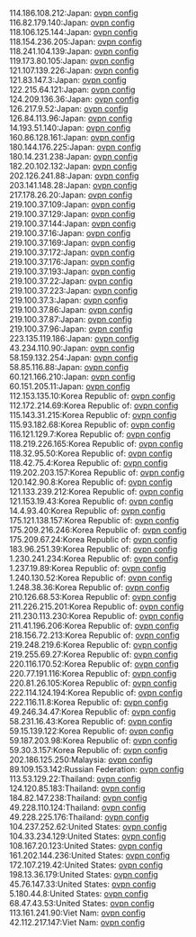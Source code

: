 114.186.108.212:Japan: [ovpn config](vpn/114_186_108_212.ovpn)  
116.82.179.140:Japan: [ovpn config](vpn/116_82_179_140.ovpn)  
118.106.125.144:Japan: [ovpn config](vpn/118_106_125_144.ovpn)  
118.154.236.205:Japan: [ovpn config](vpn/118_154_236_205.ovpn)  
118.241.104.139:Japan: [ovpn config](vpn/118_241_104_139.ovpn)  
119.173.80.105:Japan: [ovpn config](vpn/119_173_80_105.ovpn)  
121.107.139.226:Japan: [ovpn config](vpn/121_107_139_226.ovpn)  
121.83.147.3:Japan: [ovpn config](vpn/121_83_147_3.ovpn)  
122.215.64.121:Japan: [ovpn config](vpn/122_215_64_121.ovpn)  
124.209.136.36:Japan: [ovpn config](vpn/124_209_136_36.ovpn)  
126.217.9.52:Japan: [ovpn config](vpn/126_217_9_52.ovpn)  
126.84.113.96:Japan: [ovpn config](vpn/126_84_113_96.ovpn)  
14.193.51.140:Japan: [ovpn config](vpn/14_193_51_140.ovpn)  
160.86.128.161:Japan: [ovpn config](vpn/160_86_128_161.ovpn)  
180.144.176.225:Japan: [ovpn config](vpn/180_144_176_225.ovpn)  
180.14.231.238:Japan: [ovpn config](vpn/180_14_231_238.ovpn)  
182.20.102.132:Japan: [ovpn config](vpn/182_20_102_132.ovpn)  
202.126.241.88:Japan: [ovpn config](vpn/202_126_241_88.ovpn)  
203.141.148.28:Japan: [ovpn config](vpn/203_141_148_28.ovpn)  
217.178.26.20:Japan: [ovpn config](vpn/217_178_26_20.ovpn)  
219.100.37.109:Japan: [ovpn config](vpn/219_100_37_109.ovpn)  
219.100.37.129:Japan: [ovpn config](vpn/219_100_37_129.ovpn)  
219.100.37.144:Japan: [ovpn config](vpn/219_100_37_144.ovpn)  
219.100.37.16:Japan: [ovpn config](vpn/219_100_37_16.ovpn)  
219.100.37.169:Japan: [ovpn config](vpn/219_100_37_169.ovpn)  
219.100.37.172:Japan: [ovpn config](vpn/219_100_37_172.ovpn)  
219.100.37.176:Japan: [ovpn config](vpn/219_100_37_176.ovpn)  
219.100.37.193:Japan: [ovpn config](vpn/219_100_37_193.ovpn)  
219.100.37.22:Japan: [ovpn config](vpn/219_100_37_22.ovpn)  
219.100.37.223:Japan: [ovpn config](vpn/219_100_37_223.ovpn)  
219.100.37.3:Japan: [ovpn config](vpn/219_100_37_3.ovpn)  
219.100.37.86:Japan: [ovpn config](vpn/219_100_37_86.ovpn)  
219.100.37.87:Japan: [ovpn config](vpn/219_100_37_87.ovpn)  
219.100.37.96:Japan: [ovpn config](vpn/219_100_37_96.ovpn)  
223.135.119.186:Japan: [ovpn config](vpn/223_135_119_186.ovpn)  
43.234.110.90:Japan: [ovpn config](vpn/43_234_110_90.ovpn)  
58.159.132.254:Japan: [ovpn config](vpn/58_159_132_254.ovpn)  
58.85.116.88:Japan: [ovpn config](vpn/58_85_116_88.ovpn)  
60.121.166.210:Japan: [ovpn config](vpn/60_121_166_210.ovpn)  
60.151.205.11:Japan: [ovpn config](vpn/60_151_205_11.ovpn)  
112.153.135.10:Korea Republic of: [ovpn config](vpn/112_153_135_10.ovpn)  
112.172.214.69:Korea Republic of: [ovpn config](vpn/112_172_214_69.ovpn)  
115.143.31.215:Korea Republic of: [ovpn config](vpn/115_143_31_215.ovpn)  
115.93.182.68:Korea Republic of: [ovpn config](vpn/115_93_182_68.ovpn)  
116.121.129.7:Korea Republic of: [ovpn config](vpn/116_121_129_7.ovpn)  
118.219.226.165:Korea Republic of: [ovpn config](vpn/118_219_226_165.ovpn)  
118.32.95.50:Korea Republic of: [ovpn config](vpn/118_32_95_50.ovpn)  
118.42.75.4:Korea Republic of: [ovpn config](vpn/118_42_75_4.ovpn)  
119.202.203.157:Korea Republic of: [ovpn config](vpn/119_202_203_157.ovpn)  
120.142.90.8:Korea Republic of: [ovpn config](vpn/120_142_90_8.ovpn)  
121.133.239.212:Korea Republic of: [ovpn config](vpn/121_133_239_212.ovpn)  
121.153.19.43:Korea Republic of: [ovpn config](vpn/121_153_19_43.ovpn)  
14.4.93.40:Korea Republic of: [ovpn config](vpn/14_4_93_40.ovpn)  
175.121.138.157:Korea Republic of: [ovpn config](vpn/175_121_138_157.ovpn)  
175.209.216.246:Korea Republic of: [ovpn config](vpn/175_209_216_246.ovpn)  
175.209.67.24:Korea Republic of: [ovpn config](vpn/175_209_67_24.ovpn)  
183.96.251.39:Korea Republic of: [ovpn config](vpn/183_96_251_39.ovpn)  
1.230.241.234:Korea Republic of: [ovpn config](vpn/1_230_241_234.ovpn)  
1.237.19.89:Korea Republic of: [ovpn config](vpn/1_237_19_89.ovpn)  
1.240.130.52:Korea Republic of: [ovpn config](vpn/1_240_130_52.ovpn)  
1.248.38.36:Korea Republic of: [ovpn config](vpn/1_248_38_36.ovpn)  
210.126.68.53:Korea Republic of: [ovpn config](vpn/210_126_68_53.ovpn)  
211.226.215.201:Korea Republic of: [ovpn config](vpn/211_226_215_201.ovpn)  
211.230.113.230:Korea Republic of: [ovpn config](vpn/211_230_113_230.ovpn)  
211.41.196.206:Korea Republic of: [ovpn config](vpn/211_41_196_206.ovpn)  
218.156.72.213:Korea Republic of: [ovpn config](vpn/218_156_72_213.ovpn)  
219.248.219.6:Korea Republic of: [ovpn config](vpn/219_248_219_6.ovpn)  
219.255.69.27:Korea Republic of: [ovpn config](vpn/219_255_69_27.ovpn)  
220.116.170.52:Korea Republic of: [ovpn config](vpn/220_116_170_52.ovpn)  
220.77.191.116:Korea Republic of: [ovpn config](vpn/220_77_191_116.ovpn)  
220.81.26.105:Korea Republic of: [ovpn config](vpn/220_81_26_105.ovpn)  
222.114.124.194:Korea Republic of: [ovpn config](vpn/222_114_124_194.ovpn)  
222.116.11.8:Korea Republic of: [ovpn config](vpn/222_116_11_8.ovpn)  
49.246.34.47:Korea Republic of: [ovpn config](vpn/49_246_34_47.ovpn)  
58.231.16.43:Korea Republic of: [ovpn config](vpn/58_231_16_43.ovpn)  
59.15.139.122:Korea Republic of: [ovpn config](vpn/59_15_139_122.ovpn)  
59.187.203.98:Korea Republic of: [ovpn config](vpn/59_187_203_98.ovpn)  
59.30.3.157:Korea Republic of: [ovpn config](vpn/59_30_3_157.ovpn)  
202.186.125.250:Malaysia: [ovpn config](vpn/202_186_125_250.ovpn)  
89.109.153.142:Russian Federation: [ovpn config](vpn/89_109_153_142.ovpn)  
113.53.129.22:Thailand: [ovpn config](vpn/113_53_129_22.ovpn)  
124.120.85.183:Thailand: [ovpn config](vpn/124_120_85_183.ovpn)  
184.82.147.238:Thailand: [ovpn config](vpn/184_82_147_238.ovpn)  
49.228.110.124:Thailand: [ovpn config](vpn/49_228_110_124.ovpn)  
49.228.225.176:Thailand: [ovpn config](vpn/49_228_225_176.ovpn)  
104.237.252.62:United States: [ovpn config](vpn/104_237_252_62.ovpn)  
104.33.234.129:United States: [ovpn config](vpn/104_33_234_129.ovpn)  
108.167.20.123:United States: [ovpn config](vpn/108_167_20_123.ovpn)  
161.202.144.236:United States: [ovpn config](vpn/161_202_144_236.ovpn)  
172.107.219.42:United States: [ovpn config](vpn/172_107_219_42.ovpn)  
198.13.36.179:United States: [ovpn config](vpn/198_13_36_179.ovpn)  
45.76.147.33:United States: [ovpn config](vpn/45_76_147_33.ovpn)  
5.180.44.8:United States: [ovpn config](vpn/5_180_44_8.ovpn)  
68.47.43.53:United States: [ovpn config](vpn/68_47_43_53.ovpn)  
113.161.241.90:Viet Nam: [ovpn config](vpn/113_161_241_90.ovpn)  
42.112.217.147:Viet Nam: [ovpn config](vpn/42_112_217_147.ovpn)  
